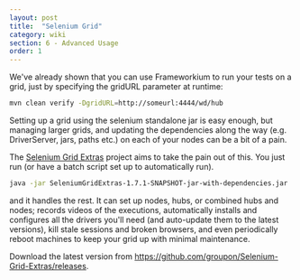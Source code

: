 ```yaml
---
layout: post
title:  "Selenium Grid"
category: wiki
section: 6 - Advanced Usage
order: 1
---
```


We've already shown that you can use Frameworkium to run your tests on a grid, just by specifying the gridURL parameter at runtime:

```bash
mvn clean verify -DgridURL=http://someurl:4444/wd/hub
```

Setting up a grid using the selenium standalone jar is easy enough, but managing larger grids,
and updating the dependencies along the way (e.g. DriverServer, jars, paths etc.) 
on each of your nodes can be a bit of a pain.

The [Selenium Grid Extras](https://github.com/groupon/Selenium-Grid-Extras) project aims to take the pain out of this.
You just run (or have a batch script set up to automatically run).

```bash
java -jar SeleniumGridExtras-1.7.1-SNAPSHOT-jar-with-dependencies.jar
```

and it handles the rest.
It can set up nodes, hubs, or combined hubs and nodes; records videos of the executions,
automatically installs and configures all the drivers you'll need (and auto-update them to the latest versions),
kill stale sessions and broken browsers, and even periodically reboot machines to keep your grid up with minimal maintenance.

Download the latest version from <https://github.com/groupon/Selenium-Grid-Extras/releases>.
